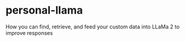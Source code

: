 # personal-llama
How you can find, retrieve, and feed your custom data into LLaMa 2 to improve responses
